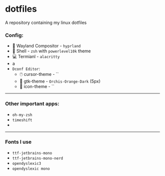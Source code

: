 # dotfiles
A repository containing my linux dotfiles

### Config:
- 🎨 Wayland Compositor - `hyprland`
- 🐚 Shell - `zsh` with `powerlevel10k` theme
- 💻 Termianl - `alacritty`
- a
- `Dconf Editor`:
  - 🖱️ cursor-theme - ``
  - 📂 gtk-theme - `Orchis-Orange-Dark` (5px)
  - 🙂 icon-theme - ``

---

### Other important apps:
- `oh-my-zsh`
- `timeshift`
- 

---

### Fonts I use
- `ttf-jetbrains-mono`
- `ttf-jetbrains-mono-nerd`
- `opendyslexic3`
- `opendyslexic mono`
